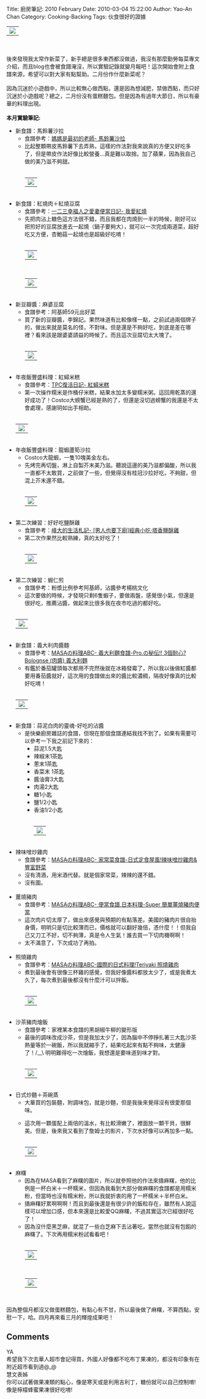 Title: 廚房筆記: 2010 February
Date: 2010-03-04 15:22:00
Author: Yao-An Chan
Category: Cooking-Backing
Tags: 伙食很好的證據


<div class='post'>
<table style="width: auto; text-align: left; margin-left: auto; margin-right: auto;"><tbody><tr><td><a href="http://picasaweb.google.com/lh/photo/-EeM7GpD_NF1P_kFVqaTZQ?feat=embedwebsite"><img src="http://lh6.ggpht.com/_mvtDPM7iODU/S3eoeWE5xzI/AAAAAAAAGEY/6oQCfnRg2KI/s400/YAN_7292.JPG" /></a></td></tr></tbody></table><br /><br />後來發現我太常作新菜了，新手總是很多東西都沒做過，我沒有那麼勤勞每菜專文介紹，而且blog也會被食譜淹沒，所以實驗記錄就變月報吧！這次開始會附上食譜來源，希望可以對大家有點幫助。二月份作什麼新菜呢？<br /><br />因為沉迷於小遊戲中，所以比較無心做西點，還是因為想減肥，禁做西點，而只好沉迷於小遊戲呢？總之，二月份沒有蛋糕麵包。但是因為有過年大節日，所以有豪華的料理出現。<br /><br /><span style="font-weight: bold;">本月實驗筆記:</span><br /><ul><li>新食譜：馬鈴薯沙拉<br /><ul><li>食譜參考：<a href="http://www.wretch.cc/blog/bubutsai/9845628">媽媽是最初的老師- 馬鈴薯沙拉</a></li><li>比起整顆帶皮馬鈴薯下去弄熟，這樣的作法對我來說真的方便又好吃多了，但是帶皮作法好像比較營養...真是難以取捨。加了蘋果，因為我自己做的美乃滋不夠甜。<br /><br /><table style="width: auto; text-align: left; margin-left: auto; margin-right: auto;"><tbody><tr><td><a href="http://picasaweb.google.com/lh/photo/ybb9T-W3ECHyChO7cxk5pQ?feat=embedwebsite"><img src="http://lh6.ggpht.com/_mvtDPM7iODU/S2ounyigUrI/AAAAAAAAF_c/XsJgr-dRjU8/s400/YAN_7178.JPG" /></a></td></tr></tbody></table><br /></li></ul></li><li>新食譜：紅燒肉＋紅燒豆腐<br /><ul><li>食譜參考：<a href="http://tw.myblog.yahoo.com/maejima1975/article?mid=14211&amp;prev=14369&amp;l=f&amp;fid=7">一二三幸福人之愛妻便當日記- 我愛紅燒</a></li><li>先把肉沾上糖色這方法很不錯，而且我都在肉燒到一半的時候，剛好可以把煎好的豆腐放進去一起燒（鍋子要夠大），就可以一次完成兩道菜，超好吃又方便，杏鮑菇一起燒也是超級好吃唷！<br /><br /><table style="width: auto; text-align: left; margin-left: auto; margin-right: auto;"><tbody><tr><td><a href="http://picasaweb.google.com/lh/photo/lE7cFERnBUmfIyhvs2rM4A?feat=embedwebsite"><img src="http://lh5.ggpht.com/_mvtDPM7iODU/S2ovC4TnqJI/AAAAAAAAF_k/Vbn63Zp0Bog/s400/YAN_7185.JPG" /></a></td></tr></tbody></table><br /><table style="width: auto; text-align: left; margin-left: auto; margin-right: auto;"><tbody><tr><td><a href="http://picasaweb.google.com/lh/photo/XHpuaCFwx_7_bNVyIgEHgA?feat=embedwebsite"><img src="http://lh6.ggpht.com/_mvtDPM7iODU/S2ou9YDq8GI/AAAAAAAAF_g/4AvF8UcGiNo/s400/YAN_7184.JPG" /></a></td></tr></tbody></table><br /></li></ul></li><li>新豆瓣醬：麻婆豆腐<br /><ul><li>食譜參考：阿基師59元出好菜</li><li>買了新的豆瓣醬，李錦記。果然味道有比較像樣一點，之前試過兩個牌子的，做出來就是莫名的怪，不對味。但是還是不夠好吃，到底是差在哪裡？看來該是跟婆婆請益的時候了。而且這次豆腐切太大塊了。<br /><br /><table style="width: auto; text-align: left; margin-left: auto; margin-right: auto;"><tbody><tr><td><a href="http://picasaweb.google.com/lh/photo/ttCZVv6TsmfHleWoszz9jg?feat=embedwebsite"><img src="http://lh3.ggpht.com/_mvtDPM7iODU/S3eoND63qaI/AAAAAAAAGEQ/KdQ2pDbqliI/s400/YAN_7196.JPG" /></a></td></tr></tbody></table><br /></li></ul></li><li>年夜飯豐盛料理：紅蟳米糕<br /><ul><li>食譜參考：<a href="http://www.wretch.cc/blog/cllinbaby/26320249">TPC復活日記- 紅蟳米糕</a></li><li>第一次操作糯米是作桶仔米糕，結果水加太多變糯米粥。這回用乾蒸的還好成功了！Costco大螃蟹已經是熟的了，但還是沒切過螃蟹的我還是不太會處理，感謝玥如出手相助。<br /></li></ul></li><br /><table style="width: auto; text-align: left; margin-left: auto; margin-right: auto;"><tbody><tr><td><a href="http://picasaweb.google.com/lh/photo/-EeM7GpD_NF1P_kFVqaTZQ?feat=embedwebsite"><img src="http://lh6.ggpht.com/_mvtDPM7iODU/S3eoeWE5xzI/AAAAAAAAGEY/6oQCfnRg2KI/s400/YAN_7292.JPG" /></a></td></tr></tbody></table><br /><li>年夜飯豐盛料理：龍蝦蘆筍沙拉<br /><ul><li>Costco大龍蝦，一隻10塊美金左右。</li><li>先烤完再切盤，淋上自製芥末美乃滋。聽說這邊的美乃滋都偏酸，所以我一直都不太敢買，之前做了一些，但覺得沒有桂冠沙拉好吃，不夠甜，但混上芥末還不錯。<br /><br /><table style="width: auto; text-align: left; margin-left: auto; margin-right: auto;"><tbody><tr><td><a href="http://picasaweb.google.com/lh/photo/qZmfad-fvSki1SZv1K2huw?feat=embedwebsite"><img src="http://lh6.ggpht.com/_mvtDPM7iODU/S3eoilIEbeI/AAAAAAAAGEc/Slo0i1vs94o/s400/YAN_7296.JPG" /></a></td></tr></tbody></table><br /></li></ul></li><li>第二次練習：好好吃鹽酥雞<br /><ul><li>食譜參考：<a href="http://changfong.pixnet.net/blog/post/9608027">峰大的生活札記- [男人也要下廚]經典小吃‧塔香鹽酥雞</a></li><li>第二次作果然比較熟練，真的太好吃了！</li><br /><table style="width: auto; text-align: left; margin-left: auto; margin-right: auto;"><tbody><tr><td><a href="http://picasaweb.google.com/lh/photo/b-gGesO-XGDklqyl5kunTg?feat=embedwebsite"><img src="http://lh3.ggpht.com/_mvtDPM7iODU/S3jTMyzPmsI/AAAAAAAAGG0/LwR6B4tkZfU/s400/YAN_7425.JPG" /></a></td></tr></tbody></table><br /></ul></li><li>第二次練習：蝦仁煎<br /><ul><li>食譜參考：粉漿比例參考阿基師，沾醬參考楊桃文化<br /></li></ul><ul><li>這次要做的時候，才發現只剩6隻蝦子，要做兩盤，感覺很小氣，但還是很好吃，推薦沾醬，做起來比很多我在夜市吃過的都好吃。<br /></li></ul></li><br /><table style="width: auto; text-align: left; margin-left: auto; margin-right: auto;"><tbody><tr><td><a href="http://picasaweb.google.com/lh/photo/txKWZhszSyKWWMQzzU_CYg?feat=embedwebsite"><img src="http://lh3.ggpht.com/_mvtDPM7iODU/S4IIvHbA28I/AAAAAAAAGNI/DhRV41ORV0o/s400/YAN_7552.JPG" /></a></td></tr></tbody></table><br /><li>新食譜：義大利肉醬麵<br /><ul><li>食譜參考：<a href="http://www.masa.tw/%E7%B0%A1%E5%96%AE%E6%96%99%E7%90%86%E9%A3%9F%E8%AD%9C/%E7%BE%A9%E5%A4%A7%E5%88%A9%E9%BA%B5%E9%A3%9F%E8%AD%9C-pro%E3%81%AE%E7%A7%98%E4%BC%9D-3%E5%80%8B%E8%80%90%E5%BF%83-bolognse-%E8%82%89%E9%86%AC-%E7%BE%A9%E5%A4%A7%E5%88%A9%E9%BA%B5.html">MASAの料理ABC- 義大利麵食譜-Pro.の秘伝!! 3個耐心? Bolognse (肉醬) 義大利麵</a></li><li>有鑑於番茄罐頭每次都用不完然後就在冰箱發霉了，所以我以後做紅醬都要用番茄醬就好，這次用的食譜做出來的醬比較濃稠，隔夜好像真的比較好吃唷！<br /></li></ul></li><br /><table style="width: auto; text-align: left; margin-left: auto; margin-right: auto;"><tbody><tr><td><a href="http://picasaweb.google.com/lh/photo/Ei7dm1tos5rIJudPPoAG7A?feat=embedwebsite"><img src="http://lh6.ggpht.com/_mvtDPM7iODU/S4il0_0mPpI/AAAAAAAAGYs/YHNxqiOqiDg/s400/YAN_7560.JPG" /></a></td></tr></tbody></table><br /><li>新食譜：蒜泥白肉的靈魂-好吃的沾醬<br /><ul><li>是快樂廚房雜誌的食譜，但現在那個食譜連結我找不到了。如果有需要可以參考一下我之前記下來的：<br /><ul><li>蒜泥1.5大匙</li></ul><ul><li>辣椒末1茶匙</li><li>蔥末1茶匙 </li><li>香菜末 1茶匙</li><li>醬油膏3大匙</li><li>肉湯2大匙</li><li>糖1小匙</li><li>鹽1/2小匙</li><li>香油1/2小匙</li><br /><table style="width: auto;"><tbody><tr><td><a href="http://picasaweb.google.com/lh/photo/sNufBTJDNbZzkys5SX5d-A?feat=embedwebsite"><img src="http://lh5.ggpht.com/_mvtDPM7iODU/S4il5D4EqZI/AAAAAAAAGYw/eicL03X_vWY/s400/YAN_7563.JPG" /></a></td></tr></tbody></table><br /></ul></li></ul></li><li>辣味噌炒雞肉<br /><ul><li>食譜參考：<a href="http://www.masa.tw/%E7%B0%A1%E5%96%AE%E6%96%99%E7%90%86%E9%A3%9F%E8%AD%9C/%E5%AE%B6%E5%B8%B8%E8%8F%9C%E9%A3%9F%E8%AD%9C-%E6%97%A5%E5%BC%8F%E5%AE%9A%E9%A3%9F%E5%B1%8B%E9%A2%A8%E8%BE%A3%E5%91%B3%E5%99%8C%E7%82%92%E9%9B%9E%E8%82%89%E8%B1%90%E5%AF%8C%E9%87%8E%E8%8F%9C.html#extended">MASAの料理ABC- 家常菜食譜-日式定食屋風!辣味噌炒雞肉&amp;豐富野菜</a></li><li>沒有清酒，用米酒代替。就是個家常菜，辣辣的還不錯。</li><li>沒有圖。<br /><br /></li></ul></li><li>薑燒豬肉<br /><ul><li>食譜參考：<a href="http://www.masa.tw/%E7%B0%A1%E5%96%AE%E6%96%99%E7%90%86%E9%A3%9F%E8%AD%9C/%E4%BE%BF%E7%95%B6%E9%A3%9F%E8%AD%9C%E6%97%A5%E6%9C%AC%E6%96%99%E7%90%86-super-%E7%B0%A1%E5%96%AE%E8%96%91%E7%87%92%E8%B1%AC%E8%82%89%E4%BE%BF%E7%95%B6.html">MASAの料理ABC- 便當食譜,日本料理-Super 簡單薑燒豬肉便當</a></li><li>這次肉片切太厚了，做出來感覺與預期的有點落差。美國的豬肉片很自抬身價，明明只是切比較薄而已，價格就可以翻好幾倍，憑什麼！！但我自己又刀工不好，切不夠薄，真是令人生氣！誰去買一下切肉機啊啊！</li><li>太不滿意了，下次成功了再拍。<br /><br /></li></ul></li><li>照燒雞肉<br /><ul><li>食譜參考：<a href="http://www.masa.tw/%E7%B0%A1%E5%96%AE%E6%B8%9B%E8%82%A5%E9%A3%9F%E8%AD%9C/%E6%B8%9B%E8%82%A5%E9%A3%9F%E8%AD%9C-%E7%B0%A1%E5%96%AE%E9%A3%9F%E8%AD%9C-%E5%B9%BC%E5%85%92%E9%A3%9F%E8%AD%9C-%E7%85%A7%E7%87%92%E9%9B%9E%E8%82%89.html#extended">MASAの料理ABC-國際的日式料理!Teriyaki 照燒雞肉</a></li><li>煮到最後會有很像三杯雞的感覺，但我好像醬料都放太少了，或是我煮太久了，每次煮到最後都沒有什麼汁可以拌飯。<br /><br /><table style="width: auto; text-align: left; margin-left: auto; margin-right: auto;"><tbody><tr><td><a href="http://picasaweb.google.com/lh/photo/AjfvrvE90BTVg_ch0aFxVA?feat=embedwebsite"><img src="http://lh6.ggpht.com/_mvtDPM7iODU/S4imaGuJH8I/AAAAAAAAGZc/bbFKNPyTJFU/s400/YAN_7566.JPG" /></a></td></tr></tbody></table><br /></li></ul></li><li>沙茶豬肉燴飯<br /><ul><li>食譜參考：家裡某本食譜的黑胡椒牛柳的變形版</li><li>最後的調味改成沙茶，但是我加太少了，因為腦中不停掙扎著三大匙沙茶熱量等於一碗飯，所以我就縮手了，結果吃起來有點不夠味，太健康了！/__\ 明明難得吃一次燴飯，我想還是要味道到味才對。<br /><br /><table style="width: auto; text-align: left; margin-left: auto; margin-right: auto;"><tbody><tr><td><a href="http://picasaweb.google.com/lh/photo/pLPoMNU-gatTxqGudmL8oA?feat=embedwebsite"><img src="http://lh3.ggpht.com/_mvtDPM7iODU/S4imlgoMzOI/AAAAAAAAGZo/mxRshx5nbZ8/s400/YAN_7570.JPG" /></a></td></tr></tbody></table><br /></li></ul></li><li>日式炒麵＋茶碗蒸<ul><li>大華買的包裝麵，附調味包，就是炒麵，但是我後來覺得沒有很愛那個味。<br /></li></ul></li><ul><li>這次用一顆蛋配上兩倍的溫水，有比較滑嫩了，裡面放一顆干貝，很鮮美。但是，後來我又看到了詹姆士的影片，下次水好像可以再加多一點。<br /><br /><table style="width: auto; text-align: left; margin-left: auto; margin-right: auto;"><tbody><tr><td><a href="http://picasaweb.google.com/lh/photo/U3tt0aeL2XX1jjn9SXCBPA?feat=embedwebsite"><img src="http://lh5.ggpht.com/_mvtDPM7iODU/S43jRO7T0jI/AAAAAAAAGak/5m5MPEX40wM/s400/YAN_7578.JPG" /></a></td></tr></tbody></table><br /></li></ul><li>麻糬<br /><ul><li>因為在MASA看到了麻糬的圖片，所以就參照他的作法來擣麻糬，他的比例是一杯白米＋一杯糯米，但因為我看到大部分做麻糬的食譜都是用糯米粉，但當時也沒有糯米粉，所以我就折衷的用了一杯糯米＋半杯白米。</li><li>擣麻糬好累啊啊啊！而且到最後還是有很少許的飯粒存在，雖然有人說這樣可以增加口感，但本來還是比較愛QQ麻糬，不過其實這次已經很好吃了！</li><li>因為沒什麼黑芝麻，就混了一些白芝麻下去沾著吃，當然也就沒有包餡的麻糬了。下次再用糯米粉試看看吧！<br /><br /><table style="width: auto; text-align: left; margin-left: auto; margin-right: auto;"><tbody><tr><td><a href="http://picasaweb.google.com/lh/photo/RIutd4A8Z-ETI5ibJI0eYw?feat=embedwebsite"><img src="http://lh6.ggpht.com/_mvtDPM7iODU/S39G9n2UilI/AAAAAAAAGLE/c4reNIrgoY0/s400/YAN_7467.JPG" /></a></td></tr></tbody></table><br /><table style="width: auto; text-align: left; margin-left: auto; margin-right: auto;"><tbody><tr><td><a href="http://picasaweb.google.com/lh/photo/XBGJynKNk7PouDouFqt-YQ?feat=embedwebsite"><img src="http://lh6.ggpht.com/_mvtDPM7iODU/S39HCAFah0I/AAAAAAAAGLM/0z0PgcGqjG8/s400/YAN_7463.JPG" /></a></td></tr></tbody></table><br /></li></ul></li></ul>因為整個月都沒又做蛋糕麵包，有點心有不甘，所以最後做了麻糬，不算西點，安慰一下，哈。四月再來看三月的輝煌成果吧！</div>
<h2>Comments</h2>
<div class='comments'>
<div class='comment'>
<div class='author'>YA</div>
<div class='content'>
希望我下次去華人超市會記得買，外國人好像都不吃布丁果凍的，都沒有印象有在附近超市看到過@_@</div>
</div>
<div class='comment'>
<div class='author'>慧文表姊</div>
<div class='content'>
你可以試著做果凍類的點心，像是寒天或是利用吉利丁，糖份就可以自己控制唷!<br />像是檸檬蜂蜜果凍很好吃唷!</div>
</div>
</div>
